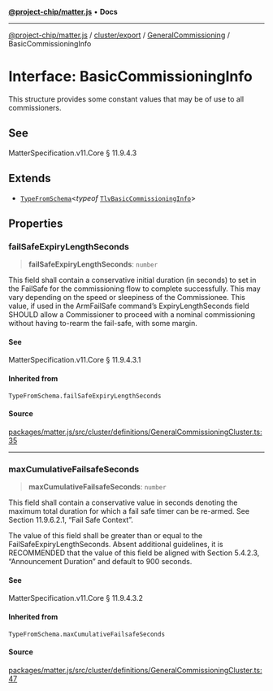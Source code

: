 [**@project-chip/matter.js**](../../../../../README.md) • **Docs**

***

[@project-chip/matter.js](../../../../../modules.md) / [cluster/export](../../../README.md) / [GeneralCommissioning](../README.md) / BasicCommissioningInfo

# Interface: BasicCommissioningInfo

This structure provides some constant values that may be of use to all commissioners.

## See

MatterSpecification.v11.Core § 11.9.4.3

## Extends

- [`TypeFromSchema`](../../../../../tlv/export/README.md#typefromschemas)\<*typeof* [`TlvBasicCommissioningInfo`](../README.md#tlvbasiccommissioninginfo)\>

## Properties

### failSafeExpiryLengthSeconds

> **failSafeExpiryLengthSeconds**: `number`

This field shall contain a conservative initial duration (in seconds) to set in the FailSafe for the
commissioning flow to complete successfully. This may vary depending on the speed or sleepiness of the
Commissionee. This value, if used in the ArmFailSafe command’s ExpiryLengthSeconds field SHOULD allow a
Commissioner to proceed with a nominal commissioning without having to-rearm the fail-safe, with some margin.

#### See

MatterSpecification.v11.Core § 11.9.4.3.1

#### Inherited from

`TypeFromSchema.failSafeExpiryLengthSeconds`

#### Source

[packages/matter.js/src/cluster/definitions/GeneralCommissioningCluster.ts:35](https://github.com/project-chip/matter.js/blob/7a8cbb56b87d4ccf34bec5a9a95ab40a1711324f/packages/matter.js/src/cluster/definitions/GeneralCommissioningCluster.ts#L35)

***

### maxCumulativeFailsafeSeconds

> **maxCumulativeFailsafeSeconds**: `number`

This field shall contain a conservative value in seconds denoting the maximum total duration for which a
fail safe timer can be re-armed. See Section 11.9.6.2.1, “Fail Safe Context”.

The value of this field shall be greater than or equal to the FailSafeExpiryLengthSeconds. Absent additional
guidelines, it is RECOMMENDED that the value of this field be aligned with Section 5.4.2.3, “Announcement
Duration” and default to 900 seconds.

#### See

MatterSpecification.v11.Core § 11.9.4.3.2

#### Inherited from

`TypeFromSchema.maxCumulativeFailsafeSeconds`

#### Source

[packages/matter.js/src/cluster/definitions/GeneralCommissioningCluster.ts:47](https://github.com/project-chip/matter.js/blob/7a8cbb56b87d4ccf34bec5a9a95ab40a1711324f/packages/matter.js/src/cluster/definitions/GeneralCommissioningCluster.ts#L47)
